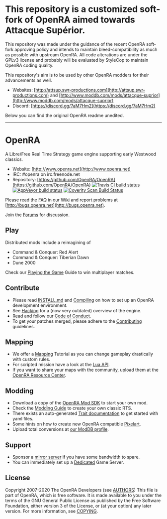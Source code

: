 
# This repository is a customized soft-fork of OpenRA aimed towards Attacque Supérior.

This repository was made under the guidance of the recent OpenRA soft-fork approving policy and intends to maintain bleed-compatibility as much as possible with upstream OpenRA. All code alterations are under the GPLv3 license and probably will be evaluated by StyleCop to maintain OpenRA coding quality.

This repository's aim is to be used by other OpenRA modders for their advancements as well.

* Websites: [http://attsup.swr-productions.com](http://attsup.swr-productions.com) and [http://www.moddb.com/mods/attacque-suprior](http://www.moddb.com/mods/attacque-suprior)
* Discord: [https://discord.gg/7aM7Hm2](https://discord.gg/7aM7Hm2)

Below you can find the original OpenRA readme unedited.

***

# OpenRA

A Libre/Free Real Time Strategy game engine supporting early Westwood classics.

* Website: [http://www.openra.net](http://www.openra.net)
* IRC: \#openra on irc.freenode.net
* Repository: [https://github.com/OpenRA/OpenRA](https://github.com/OpenRA/OpenRA) [![Travis CI build status](https://travis-ci.org/OpenRA/OpenRA.svg?branch=bleed)](https://travis-ci.org/OpenRA/OpenRA) [![AppVeyor build status](https://ci.appveyor.com/api/projects/status/axc9k6jd25ej2o4w?svg=true)](https://ci.appveyor.com/project/OpenRA/openra) [![Coverity Scan Build Status](https://scan.coverity.com/projects/3650/badge.svg)](https://scan.coverity.com/projects/3650)

Please read the [FAQ](http://wiki.openra.net/FAQ) in our [Wiki](http://wiki.openra.net) and report problems at [http://bugs.openra.net](http://bugs.openra.net).

Join the [Forums](https://forum.openra.net/) for discussion.

## Play

Distributed mods include a reimagining of

* Command & Conquer: Red Alert
* Command & Conquer: Tiberian Dawn
* Dune 2000

Check our [Playing the Game](https://github.com/OpenRA/OpenRA/wiki/Playing-the-game) Guide to win multiplayer matches.

## Contribute

* Please read [INSTALL.md](https://github.com/OpenRA/OpenRA/blob/bleed/INSTALL.md) and [Compiling](http://wiki.openra.net/Compiling) on how to set up an OpenRA development environment.
* See [Hacking](http://wiki.openra.net/Hacking) for a (now very outdated) overview of the engine.
* Read and follow our [Code of Conduct](https://github.com/OpenRA/OpenRA/blob/bleed/CODE_OF_CONDUCT.md).
* To get your patches merged, please adhere to the [Contributing](https://github.com/OpenRA/OpenRA/blob/bleed/CONTRIBUTING.md) guidelines.

## Mapping

* We offer a [Mapping](http://wiki.openra.net/Mapping) Tutorial as you can change gameplay drastically with custom rules.
* For scripted mission have a look at the [Lua API](http://wiki.openra.net/Lua-API).
* If you want to share your maps with the community, upload them at the [OpenRA Resource Center](http://resource.openra.net).

## Modding

* Download a copy of the [OpenRA Mod SDK](https://github.com/OpenRA/OpenRAModSDK/) to start your own mod.
* Check the [Modding Guide](http://wiki.openra.net/Modding-Guide) to create your own classic RTS.
* There exists an auto-generated [Trait documentation](http://wiki.openra.net/Traits) to get started with yaml files.
* Some hints on how to create new OpenRA compatible [Pixelart](http://wiki.openra.net/Pixelart).
* Upload total conversions at [our ModDB profile](http://www.moddb.com/games/openra/mods).

## Support

* Sponsor a [mirror server](https://github.com/OpenRA/OpenRAWeb/tree/master/content/packages) if you have some bandwidth to spare.
* You can immediately set up a [Dedicated](http://wiki.openra.net/Dedicated) Game Server.

## License
Copyright 2007-2020 The OpenRA Developers (see [AUTHORS](https://github.com/OpenRA/OpenRA/blob/bleed/AUTHORS))
This file is part of OpenRA, which is free software. It is made
available to you under the terms of the GNU General Public License
as published by the Free Software Foundation, either version 3 of
the License, or (at your option) any later version. For more
information, see [COPYING](https://github.com/OpenRA/OpenRA/blob/bleed/COPYING).
